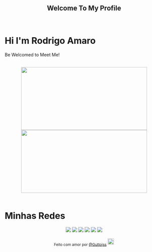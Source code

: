 <div align="center">
<h2>Welcome To My Profile</h2>
</div>

<br>

<h1> Hi I'm Rodrigo Amaro </h1>

Be Welcomed to Meet Me!

<br>

<div align="center">
<img height="200px" width="400px" src="https://github-readme-stats.vercel.app/api?username=Guttojss&show_icons=true&include_all_commits=true&count_private=true&hide_border=true&rank_icon=github&title_color=fff&icon_color=fff&text_color=c9d1d9&bg_color=0d1117"/>
<img height="200px" width="400px" src="https://github-readme-stats.vercel.app/api/top-langs/?username=Guttojss&layout=compact&langs_count=7&hide_border=true&title_color=fff&icon_color=66cc00&text_color=fff&bg_color=0d1117"/>
</div>

<br>

<h1>Minhas Redes</h1>

<div align="center">
<a href="https://bl4-zz-3-portofolio.vercel.app/" target="_blank"><img src="https://img.shields.io/badge/website-000000?style=for-the-badge&logo=About.me&logoColor=white" target="_blank"></a>
<a href="https://www.linkedin.com/in/Guttojss/" target="_blank"><img src="https://img.shields.io/badge/LinkedIn-0077B5?style=for-the-badge&logo=linkedin&logoColor=white" target="_blank"></a> 
<a href="https://twitter.com/guttojss" target="_blank"><img src="https://img.shields.io/badge/Twitter-1DA1F2?style=for-the-badge&logo=twitter&logoColor=white" target="_blank"></a>
<a href="https://www.instagram.com/guttojss_tfg/" target="_blank"><img src="https://img.shields.io/badge/-Instagram-%23E4405F?style=for-the-badge&logo=instagram&logoColor=white" target="_blank"></a>
<a href="https://www.youtube.com/channel/UCUs59Xd1wQftpS5Oc5PT3og/" target="_blank"><img src="https://img.shields.io/badge/YouTube-FF0000?style=for-the-badge&logo=youtube&logoColor=white" target="_blank"></a> 
<a href="https://www.twitch.tv/guttojss/" target="_blank"><img src="https://img.shields.io/badge/Twitch-9146FF?style=for-the-badge&logo=twitch&logoColor=white" target="_blank"></a>
</div>

<br>

<div align="center">
<sub>Feito com amor por <a href="https://bl4-zz-3-portofolio.vercel.app/" target="_blank">@Guttojss<a></sub>  
<img height="20px" src="https://user-images.githubusercontent.com/49994083/189573872-f81a164a-de54-4536-a520-5e5124cf9653.png">
<div>
